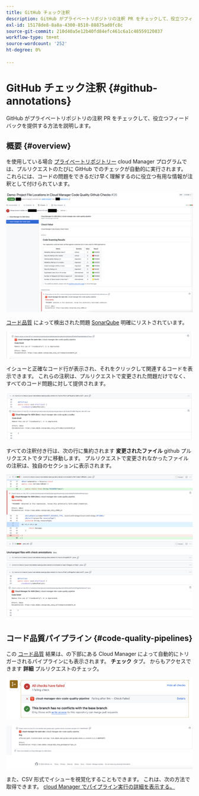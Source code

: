 ```yaml
---
title: GitHub チェック注釈
description: GitHub がプライベートリポジトリの注釈 PR をチェックして、役立つフィードバックを提供する方法を説明します。
exl-id: 15178de8-8a8a-4300-8510-88875ad0fc8c
source-git-commit: 210d40a5e12b40fd84efc461c6a1c48559120837
workflow-type: tm+mt
source-wordcount: '252'
ht-degree: 0%

---
```



# GitHub チェック注釈 {#github-annotations}

GitHub がプライベートリポジトリの注釈 PR をチェックして、役立つフィードバックを提供する方法を説明します。

## 概要 {#overview}

を使用している場合 [プライベートリポジトリー](private-repositories.md) cloud Manager プログラムでは、プルリクエストのたびに GitHub でのチェックが自動的に実行されます。 これらには、コードの問題をできるだけ早く理解するのに役立つ有用な情報が注釈として付けられています。

![GitHub チェック注釈の例](assets/github-check-annotations.png)

[コード品質](/help/using/code-quality-testing.md) によって検出された問題 [SonarQube](/help/using/custom-code-quality-rules.md) 明確にリストされています。

![コード問題注釈の例](assets/github-check-annotations-example.png)

イシューと正確なコード行が表示され、それをクリックして関連するコードを表示できます。 これらの注釈は、プルリクエストで変更された問題だけでなく、すべてのコード問題に対して提供されます。

![コード問題注釈の例](assets/github-check-annotations-example-code.png)

すべての注釈付き行は、次の行に集約されます **変更されたファイル** github プルリクエストでタブに移動します。 プルリクエストで変更されなかったファイルの注釈は、独自のセクションに表示されます。

![「変更されたファイル」タブの注釈の例](assets/github-check-annotations-files-changed.png)

## コード品質パイプライン {#code-quality-pipelines}

この [コード品質](/help/using/code-quality-testing.md) 結果は、の下部にある Cloud Manager によって自動的にトリガーされるパイプラインにも表示されます。 **チェック** タブ。 からもアクセスできます **詳細** プルリクエストのチェック。

![注釈の例](assets/github-check-annotations-code-quality.png)

![注釈の例](assets/github-check-annotations-code-quality-2.png)

また、CSV 形式でイシューを視覚化することもできます。 これは、次の方法で取得できます。 [cloud Manager でパイプライン実行の詳細を表示する。](/help/using/managing-pipelines.md)
